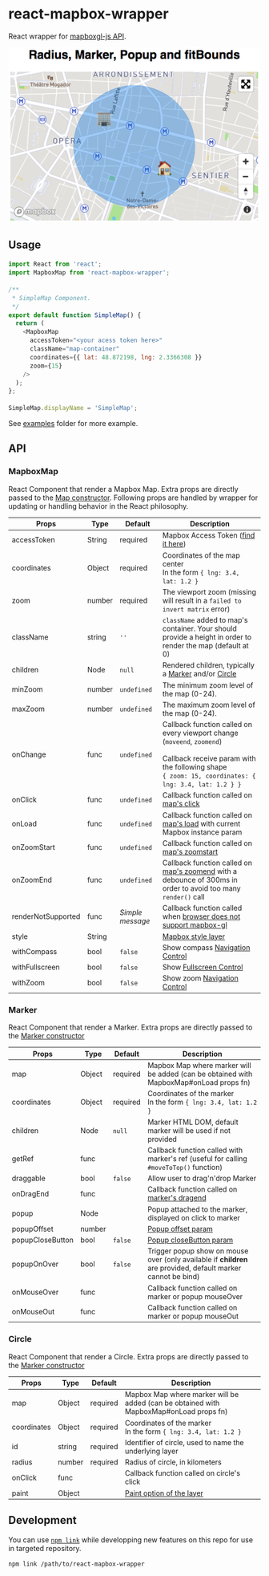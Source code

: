 # react-mapbox-wrapper

React wrapper for [mapboxgl-js API](https://www.mapbox.com/mapbox-gl-js/api/).

![](sample.png)

## Usage

```js
import React from 'react';
import MapboxMap from 'react-mapbox-wrapper';

/**
 * SimpleMap Component.
 */
export default function SimpleMap() {
  return (
    <MapboxMap
      accessToken="<your acess token here>"
      className="map-container"
      coordinates={{ lat: 48.872198, lng: 2.3366308 }}
      zoom={15}
    />
  );
};

SimpleMap.displayName = 'SimpleMap';
```

See [examples](examples/src/) folder for more example.

## API

### MapboxMap

React Component that render a Mapbox Map. Extra props are directly passed to the [Map constructor](https://www.mapbox.com/mapbox-gl-js/api/#map). Following props are handled by wrapper for updating or handling behavior in the React philosophy.

| Props | Type | Default | Description |
| -- | -- | -- | -- |
| accessToken | String | required | Mapbox Access Token ([find it here](https://www.mapbox.com/account/access-tokens)) |
| coordinates | Object | required | Coordinates of the map center <br /> In the form `{ lng: 3.4, lat: 1.2 }` |
| zoom | number | required | The viewport zoom (missing will result in a `failed to invert matrix` error) |
| className | string | `''` | `className` added to map's container. Your should provide a height in order to render the map (default at 0) |
| children | Node | `null` | Rendered children, typically a [Marker](#Marker) and/or [Circle](#Circle) |
| minZoom | number | `undefined` | The minimum zoom level of the map (0-24). |
| maxZoom | number | `undefined` | The maximum zoom level of the map (0-24). |
| onChange | func | `undefined` | Callback function called on every viewport change (`moveend`, `zoomend`) <br /><br /> Callback receive param with the following shape <br /> `{ zoom: 15, coordinates: { lng: 3.4, lat: 1.2 } }` |
| onClick | func | `undefined` | Callback function called on [map's click](https://www.mapbox.com/mapbox-gl-js/api/#map.event:click) |
| onLoad | func | `undefined` | Callback function called on [map's load](https://www.mapbox.com/mapbox-gl-js/api/#map.event:load) with current Mapbox instance param |
| onZoomStart | func | `undefined` | Callback function called on [map's zoomstart](https://www.mapbox.com/mapbox-gl-js/api/#map.event:zoomstart) |
| onZoomEnd | func | `undefined` | Callback function called on [map's zoomend](https://www.mapbox.com/mapbox-gl-js/api/#map.event:zoomend) with a debounce of 300ms in order to avoid too many `render()` call |
| renderNotSupported | func | *Simple message* | Callback function called when [browser does not support mapbox-gl](https://www.mapbox.com/mapbox-gl-js/api/#supported) |
| style | String | | [Mapbox style layer](https://www.mapbox.com/mapbox-gl-js/style-spec/) |
| withCompass | bool | `false` | Show compass [Navigation Control](https://www.mapbox.com/mapbox-gl-js/api/#navigationcontrol) |
| withFullscreen | bool | `false` | Show [Fullscreen Control](https://www.mapbox.com/mapbox-gl-js/api/#fullscreencontrol) |
| withZoom | bool | `false` | Show zoom [Navigation Control](https://www.mapbox.com/mapbox-gl-js/api/#navigationcontrol) |

### Marker

React Component that render a Marker. Extra props are directly passed to the [Marker constructor](https://www.mapbox.com/mapbox-gl-js/api/#marker)

| Props | Type | Default | Description |
| -- | -- | -- | -- |
| map | Object | required | Mapbox Map where marker will be added (can be obtained with MapboxMap#onLoad props fn) |
| coordinates | Object | required | Coordinates of the marker <br /> In the form `{ lng: 3.4, lat: 1.2 }` |
| children | Node | `null` | Marker HTML DOM, default marker will be used if not provided |
| getRef | func |  | Callback function called with marker's ref (useful for calling `#moveToTop()` function) |
| draggable | bool | `false` | Allow user to drag'n'drop Marker |
| onDragEnd | func |  | Callback function called on [marker's dragend](https://www.mapbox.com/mapbox-gl-js/api/#marker.event:dragend) |
| popup | Node |  | Popup attached to the marker, displayed on click to marker |
| popupOffset | number |  | [Popup offset param](https://www.mapbox.com/mapbox-gl-js/api/#popup) |
| popupCloseButton | bool | `false` | [Popup closeButton param](https://www.mapbox.com/mapbox-gl-js/api/#popup) |
| popupOnOver | bool | `false` | Trigger popup show on mouse over (only available if **children** are provided, default marker cannot be bind) |
| onMouseOver | func |  | Callback function called on marker or popup mouseOver |
| onMouseOut | func |  | Callback function called on marker or popup mouseOut |

### Circle

React Component that render a Circle. Extra props are directly passed to the [Marker constructor](https://www.mapbox.com/mapbox-gl-js/api/#marker)

| Props | Type | Default | Description |
| -- | -- | -- | -- |
| map | Object | required | Mapbox Map where marker will be added (can be obtained with MapboxMap#onLoad props fn) |
| coordinates | Object | required | Coordinates of the marker <br /> In the form `{ lng: 3.4, lat: 1.2 }` |
| id | string | required | Identifier of circle, used to name the underlying layer |
| radius | number | required | Radius of circle, in kilometers |
| onClick | func | | Callback function called on circle's click |
| paint | Object | | [Paint option of the layer](https://www.mapbox.com/mapbox-gl-js/style-spec#layer-paint) |

## Development

You can use [`npm link`](https://docs.npmjs.com/cli/link) while developping new features on this repo for use in targeted repository.

```bash
npm link /path/to/react-mapbox-wrapper
```